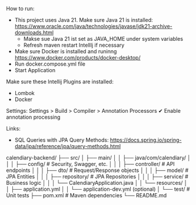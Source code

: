 How to run:
- This project uses Java 21. Make sure Java 21 is installed: https://www.oracle.com/java/technologies/javase/jdk21-archive-downloads.html
  - Makse sue Java 21 ist set as JAVA_HOME under system variables
  - Refresh maven restart IntellIj if necessary
- Make sure Docker is installed and runinng https://www.docker.com/products/docker-desktop/
- Run docker.compose.yml file
- Start Application

Make sure these Intellij Plugins are installed:
- Lombok
- Docker

Settings:
Settings > Build > Compiler > Annotation Processors
✔ Enable annotation processing

Links:
- SQL Queries with JPA Query Methods: https://docs.spring.io/spring-data/jpa/reference/jpa/query-methods.html

calendiary-backend/
├── src/
│   ├── main/
│   │   ├── java/com/calendiary/
│   │   │   ├── config/       # Security, Swagger, etc.
│   │   │   ├── controller/   # API endpoints
│   │   │   ├── dto/          # Request/Response objects
│   │   │   ├── model/        # JPA Entities
│   │   │   ├── repository/   # JPA Repositories
│   │   │   ├── service/      # Business logic
│   │   │   └── CalendiaryApplication.java
│   │   └── resources/
│   │       ├── application.yml
│   │       └── application-dev.yml (optional)
│   └── test/                 # Unit tests
├── pom.xml                   # Maven dependencies
└── README.md